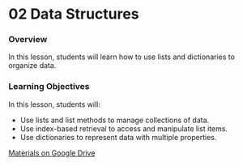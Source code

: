 # 02 Data Structures

### Overview
In this lesson, students will learn how to use lists and dictionaries to organize data.

### Learning Objectives
In this lesson, students will:
* Use lists and list methods to manage collections of data.
* Use index-based retrieval to access and manipulate list items.
* Use dictionaries to represent data with multiple properties.

[Materials on Google Drive](https://docs.google.com/presentation/d/1lcROrPlqxN-MXo2jOf-EiXVPq1A0gRC6blTGOUulnL0/edit?usp=sharing)
